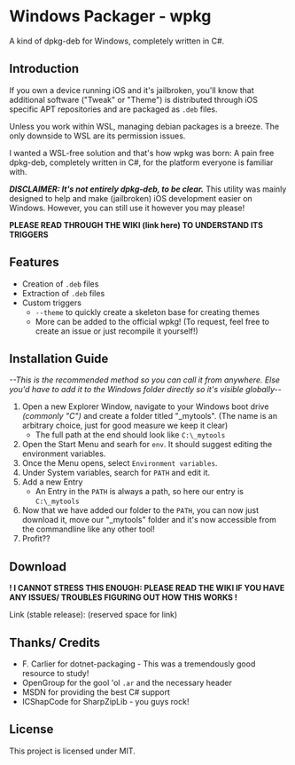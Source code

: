 # Windows Packager - wpkg
A kind of dpkg-deb for Windows, completely written in C#.

## Introduction
If you own a device running iOS and it's jailbroken, you'll know that additional software ("Tweak" or "Theme") is distributed through iOS specific APT repositories and are packaged as `.deb` files.

Unless you work within WSL, managing debian packages is a breeze. The only downside to WSL are its permission issues.

I wanted a WSL-free solution and that's how wpkg was born: A pain free dpkg-deb, completely written in C#, for the platform everyone is familiar with.

___DISCLAIMER: It's not entirely dpkg-deb, to be clear.___ This utility was mainly designed to help and make (jailbroken) iOS development easier on Windows. However, you can still use it however you may please!

__PLEASE READ THROUGH THE WIKI (link here) TO UNDERSTAND ITS TRIGGERS__

## Features
- Creation of `.deb` files
- Extraction of `.deb` files
- Custom triggers
	- `--theme` to quickly create a skeleton base for creating themes
	- More can be added to the official wpkg! (To request, feel free to create an issue or just recompile it yourself!)

## Installation Guide
*--This is the recommended method so you can call it from anywhere. Else you'd have to add it to the Windows folder directly so it's visible globally--*

1. Open a new Explorer Window, navigate to your Windows boot drive *(commonly "C")* and create a folder titled "_mytools". (The name is an arbitrary choice, just for good measure we keep it clear)
	- The full path at the end should look like `C:\_mytools`
2. Open the Start Menu and searh for `env`. It should suggest editing the environment variables.
3. Once the Menu opens, select `Environment variables`.
4. Under System variables, search for `PATH` and edit it.
5. Add a new Entry
	- An Entry in the `PATH` is always a path, so here our entry is `C:\_mytools`
6. Now that we have added our folder to the `PATH`, you can now just download it, move our "_mytools" folder and it's now accessible from the commandline like any other tool!
7. Profit??

## Download
__! I CANNOT STRESS THIS ENOUGH: PLEASE READ THE WIKI IF YOU HAVE ANY ISSUES/ TROUBLES FIGURING OUT HOW THIS WORKS !__

Link (stable release): (reserved space for link)

## Thanks/ Credits
- F. Carlier for dotnet-packaging - This was a tremendously good resource to study!
- OpenGroup for the gool 'ol `.ar` and the necessary header
- MSDN for providing the best C# support
- ICShapCode for SharpZipLib - you guys rock!

## License
This project is licensed under MIT.
